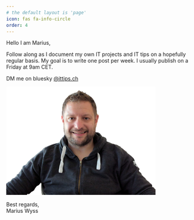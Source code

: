 ```yaml
---
# the default layout is 'page'
icon: fas fa-info-circle
order: 4
---
```

Hello I am Marius,

Follow along as I document my own IT projects and IT tips on a hopefully regular basis. My goal is to write one post per week. I usually publish on a Friday at 9am CET.

DM me on bluesky [@ittips.ch](https://bsky.app/profile/ittips.ch)

![Alt text](../assets/img/common/mrwyss_notsquare.png)

Best regards,\
Marius Wyss
